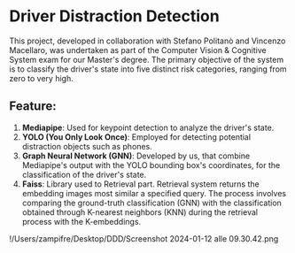 # Driver Distraction Detection

This project, developed in collaboration with Stefano Politanò and Vincenzo Macellaro, was undertaken as part of the Computer Vision & Cognitive System exam for our Master's degree. The primary objective of the system is to classify the driver's state into five distinct risk categories, ranging from zero to very high.

## Feature: 
1. **Mediapipe**: Used for keypoint detection to analyze the driver's state.
2. **YOLO (You Only Look Once)**: Employed for detecting potential distraction objects such as phones.
3. **Graph Neural Network (GNN)**: Developed by us, that combine Mediapipe's output with the YOLO bounding box's coordinates, for the classification of the driver's state.
4. **Faiss**: Library used to Retrieval part. Retrieval system returns the embedding images most similar a specified query. The process involves comparing the ground-truth classification (GNN) with the classification obtained through K-nearest neighbors (KNN) during the retrieval process with the K-embeddings.


!/Users/zampifre/Desktop/DDD/Screenshot 2024-01-12 alle 09.30.42.png
